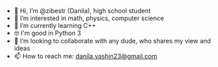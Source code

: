 - 👋 Hi, I’m @zibestr (Danila), high school student
- 👀 I’m interested in math, physics, computer science
- 🌱 I’m currently learning C++
- 🤓 I'm good in Python 3
- 💞️ I’m looking to collaborate with any dude, who shares my view and ideas
- 📫 How to reach me: danila.yashin23@gmail.com

<!---
zibestr/zibestr is a ✨ special ✨ repository because its `README.md` (this file) appears on your GitHub profile.
You can click the Preview link to take a look at your changes.
--->
